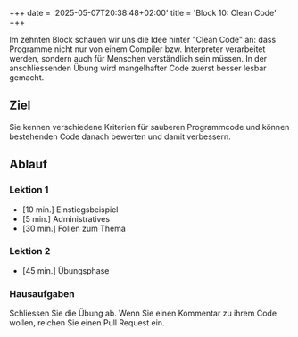 +++
date = '2025-05-07T20:38:48+02:00'
title = 'Block 10: Clean Code'
+++

Im zehnten Block schauen wir uns die Idee hinter "Clean Code" an: dass Programme nicht nur von einem Compiler bzw. Interpreter verarbeitet werden, sondern auch für Menschen verständlich sein müssen. In der anschliessenden Übung wird mangelhafter Code zuerst besser lesbar gemacht.

## Ziel

Sie kennen verschiedene Kriterien für sauberen Programmcode und können bestehenden Code danach bewerten und damit verbessern.

## Ablauf

### Lektion 1

- [10 min.] Einstiegsbeispiel
- [5 min.] Administratives
- [30 min.] Folien zum Thema

### Lektion 2

- [45 min.] Übungsphase

### Hausaufgaben

Schliessen Sie die Übung ab. Wenn Sie einen Kommentar zu ihrem Code wollen, reichen Sie einen Pull Request ein.
